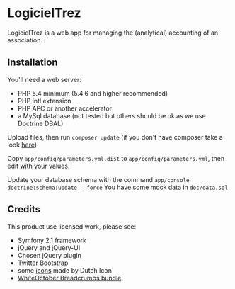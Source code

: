 # LogicielTrez #

LogicielTrez is a web app for managing the (analytical) accounting of an association.

## Installation ##

You'll need a web server:
* PHP 5.4 minimum (5.4.6 and higher recommended)
* PHP Intl extension
* PHP APC or another accelerator
* a MySql database (not tested but others should be ok as we use Doctrine DBAL)

Upload files, then run ```composer update``` (if you don't have composer take a look [here](http://getcomposer.org))

Copy ```app/config/parameters.yml.dist``` to ```app/config/parameters.yml```, then edit with your values.

Update your database schema with the command ```app/console doctrine:schema:update --force```
You have some mock data in ```doc/data.sql```

## Credits ##

This product use licensed work, please see:
 * Symfony 2.1 framework
 * jQuery and jQuery-UI
 * Chosen jQuery plugin
 * Twitter Bootstrap
 * some [icons](http://www.smashingmagazine.com/2012/11/11/dutch-icon-set-smashing-edition/) made by Dutch Icon
 * [WhiteOctober Breadcrumbs bundle](https://github.com/whiteoctober/BreadcrumbsBundle)